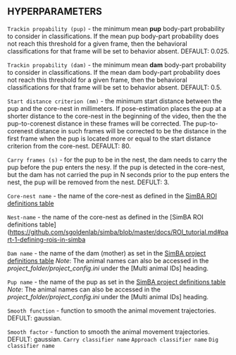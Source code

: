 







## HYPERPARAMETERS

`Trackin propability (pup)` - the minimum mean **pup** body-part probability to consider in classifications. If the mean pup body-part probability does not reach this threshold for a given frame, then the behavioral classifications for that frame will be set to behavior absent. DEFAULT: 0.025.  

`Trackin propability (dam)` - the minimum mean **dam** body-part probability to consider in classifications. If the mean dam body-part probability does not reach this threshold for a given frame, then the behavioral classifications for that frame will be set to behavior absent. DEFAULT: 0.5.

`Start distance criterion (mm)` - the minimum start distance between the pup and the core-nest in millimeters. If pose-estimation places the pup at a shorter distance to the core-nest in the beginning of the video, then the the pup-to-corenest distance in these frames will be corrected. The pup-to-corenest distance in such frames will be corrected to be the distance in the first frame when the pup is located more or equal to the start distance criterion from the core-nest. DEFAULT: 80.

`Carry frames (s)` - for the pup to be in the nest, the dam needs to carry the pup before the pup enters the nesy. If the pup is detected in the core-nest, but the dam has not carried the pup in N seconds prior to the pup enters the nest, the pup will be removed from the nest. DEFULT: 3.  

`Core-nest name` - the name of the core-nest as defined in the [SimBA ROI definitions table](https://github.com/sgoldenlab/simba/blob/master/docs/ROI_tutorial.md#part-1-defining-rois-in-simba)

`Nest-name` - the name of the core-nest as defined in the [SimBA ROI definitions table](https://github.com/sgoldenlab/simba/blob/master/docs/ROI_tutorial.md#part-1-defining-rois-in-simba

`Dam name` - the name of the dam (mother) as set in the [SimBA project definitions table](https://github.com/sgoldenlab/simba/blob/master/docs/Multi_animal_pose.md#step-4-import-your-tracking-data) *Note*: The animal names can also be accessed in the *project_folder/project_config.ini* under the [Multi animal IDs] heading. 

`Pup name` - the name of the pup as set in the [SimBA project definitions table](https://github.com/sgoldenlab/simba/blob/master/docs/Multi_animal_pose.md#step-4-import-your-tracking-data) *Note*: The animal names can also be accessed in the *project_folder/project_config.ini* under the [Multi animal IDs] heading. 

`Smooth function` - function to smooth the animal movement trajectories. DEFULT: gaussian. 

`Smooth factor` - function to smooth the animal movement trajectories. DEFULT: gaussian. 
`Carry classifier name`
`Approach classifier name`
`Dig classifier name`
